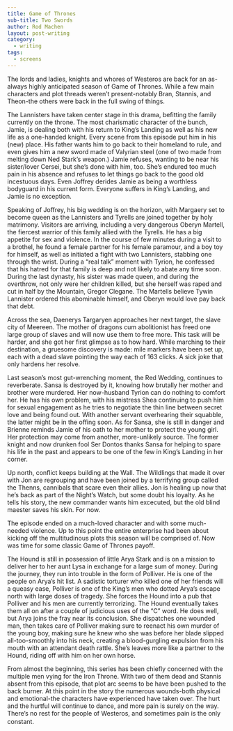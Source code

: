 ```yaml
---
title: Game of Thrones 
sub-title: Two Swords
author: Rod Machen
layout: post-writing
category:
  - writing
tags:
  - screens
---
```


  The lords and ladies, knights and whores of Westeros are back for an as-always highly anticipated season of Game of Thrones. While a few main characters and plot threads weren’t present-notably Bran, Stannis, and Theon-the others were back in the full swing of things.

<p dir="ltr">
  The Lannisters have taken center stage in this drama, befitting the family currently on the throne. The most charismatic character of the bunch, Jamie, is dealing both with his return to King’s Landing as well as his new life as a one-handed knight. Every scene from this episode put him in his (new) place. His father wants him to go back to their homeland to rule, and even gives him a new sword made of Valyrian steel (one of two made from melting down Ned Stark’s weapon.) Jamie refuses, wanting to be near his sister/lover Cersei, but she’s done with him, too. She’s endured too much pain in his absence and refuses to let things go back to the good old incestuous days. Even Joffrey derides Jamie as being a worthless bodyguard in his current form. Everyone suffers in King’s Landing, and Jamie is no exception.
</p>

<p dir="ltr">
  Speaking of Joffrey, his big wedding is on the horizon, with Margaery set to become queen as the Lannisters and Tyrells are joined together by holy matrimony. Visitors are arriving, including a very dangerous Oberyn Martell, the fiercest warrior of this family allied with the Tyrells. He has a big appetite for sex and violence. In the course of few minutes during a visit to a brothel, he found a female partner for his female paramour, and a boy toy for himself, as well as initiated a fight with two Lannisters, stabbing one through the wrist. During a “real talk” moment with Tyrion, he confessed that his hatred for that family is deep and not likely to abate any time soon. During the last dynasty, his sister was made queen, and during the overthrow, not only were her children killed, but she herself was raped and cut in half by the Mountain, Gregor Clegane. The Martells believe Tywin Lannister ordered this abominable himself, and Oberyn would love pay back that debt.
</p>

<p dir="ltr">
  Across the sea, Daenerys Targaryen approaches her next target, the slave city of Meereen. The mother of dragons cum abolitionist has freed one large group of slaves and will now use them to free more. This task will be harder, and she got her first glimpse as to how hard. While marching to their destination, a gruesome discovery is made: mile markers have been set up, each with a dead slave pointing the way each of 163 clicks. A sick joke that only hardens her resolve.
</p>

<p dir="ltr">
  Last season’s most gut-wrenching moment, the Red Wedding, continues to reverberate. Sansa is destroyed by it, knowing how brutally her mother and brother were murdered. Her now-husband Tyrion can do nothing to comfort her. He has his own problem, with his mistress Shea continuing to push him for sexual engagement as he tries to negotiate the thin line between secret love and being found out. With another servant overhearing their squabble, the latter might be in the offing soon. As for Sansa, she is still in danger and Brienne reminds Jamie of his oath to her mother to protect the young girl. Her protection may come from another, more-unlikely source. The former knight and now drunken fool Ser Dontos thanks Sansa for helping to spare his life in the past and appears to be one of the few in King’s Landing in her corner.
</p>

<p dir="ltr">
  Up north, conflict keeps building at the Wall. The Wildlings that made it over with Jon are regrouping and have been joined by a terrifying group called the Thenns, cannibals that scare even their allies. Jon is healing up now that he’s back as part of the Night’s Watch, but some doubt his loyalty. As he tells his story, the new commander wants him excecuted, but the old blind maester saves his skin. For now.
</p>

<p dir="ltr">
  The episode ended on a much-loved character and with some much-needed violence. Up to this point the entire enterprise had been about kicking off the multitudinous plots this season will be comprised of. Now was time for some classic Game of Thrones payoff.
</p>

<p dir="ltr">
  The Hound is still in possession of little Arya Stark and is on a mission to deliver her to her aunt Lysa in exchange for a large sum of money. During the journey, they run into trouble in the form of Polliver. He is one of the people on Arya’s hit list. A sadistic torturer who killed one of her friends will a queasy ease, Polliver is one of the King’s men who dotted Arya’s escape north with large doses of tragedy. She forces the Hound into a pub that Polliver and his men are currently terrorizing. The Hound eventually takes them all on after a couple of judicious uses of the “C” word. He does well, but Arya joins the fray near its conclusion. She dispatches one wounded man, then takes care of Polliver making sure to reenact his own murder of the young boy, making sure he knew who she was before her blade slipped all-too-smoothly into his neck, creating a blood-gurgling expulsion from his mouth with an attendant death rattle. She&#8217;s leaves more like a partner to the Hound, riding off with him on her own horse.
</p>

<p dir="ltr">
  From almost the beginning, this series has been chiefly concerned with the multiple men vying for the Iron Throne. With two of them dead and Stannis absent from this episode, that plot arc seems to be have been pushed to the back burner. At this point in the story the numerous wounds-both physical and emotional-the characters have experienced have taken over. The hurt and the hurtful will continue to dance, and more pain is surely on the way. There’s no rest for the people of Westeros, and sometimes pain is the only constant.<span style="line-height: 1.5em;"> </span>
</p>

<!-- (Reflection on Game of Thrones Season 4, Episode 1, "Two Swords.") -->
